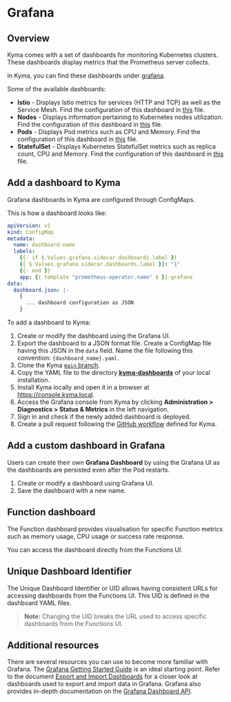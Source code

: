 # Grafana

## Overview

Kyma comes with a set of dashboards for monitoring Kubernetes clusters. These dashboards display metrics that the Prometheus server collects.

In Kyma, you can find these dashboards under [grafana](../../templates/grafana/).

Some of the available dashboards:

* **Istio** - Displays Istio metrics for services (HTTP and TCP) as well as the Service Mesh. Find the configuration of this dashboard in [this](../../../../resources/istio/templates/monitoring/grafana/dashboards/istio-mesh.yaml) file.
* **Nodes** - Displays information pertaining to Kubernetes nodes utilization. Find the configuration of this dashboard in [this](../../templates/grafana/dashboards-1.14/nodes.yaml) file.
* **Pods** - Displays Pod metrics such as CPU and Memory. Find the configuration of this dashboard in [this](../../templates/grafana/kyma-dashboards/pods.yaml) file.
* **StatefulSet** - Displays Kubernetes StatefulSet metrics such as replica count, CPU and Memory. Find the configuration of this dashboard in [this](../../templates/grafana/dashboards-1.14/statefulset.yaml) file.

## Add a dashboard to Kyma

Grafana dashboards in Kyma are configured through ConfigMaps.

This is how a dashboard looks like:

```yaml
apiVersion: v1
kind: ConfigMap
metadata:
  name: dashboard-name
  labels:
    {{- if $.Values.grafana.sidecar.dashboards.label }}
    {{ $.Values.grafana.sidecar.dashboards.label }}: "1"
    {{- end }}
    app: {{ template "prometheus-operator.name" $ }}-grafana
data:
  dashboard.json: |-
    {
      ... dashboard configuration as JSON
    }
```

To add a dashboard to Kyma:

1. Create or modify the dashboard using the Grafana UI.
2. Export the dashboard to a JSON format file. Create a ConfigMap file having this JSON in the `data` field. Name the file following this convention: `{dashboard_name}.yaml`.
3. Clone the Kyma [`main` branch](https://github.com/kyma-project/kyma).
4. Copy the YAML file to the directory **[kyma-dashboards](../../templates/grafana/kyma-dashboards/)** of your local installation.
5. Install Kyma locally and open it in a browser at https://console.kyma.local.
6. Access the Grafana console from Kyma by clicking **Administration > Diagnostics > Status & Metrics** in the left navigation.  
7. Sign in and check if the newly added dashboard is deployed.  
8. Create a pull request following the [GitHub workflow](https://github.com/kyma-project/community/blob/main/contributing/03-git-workflow.md) defined for Kyma.

## Add a custom dashboard in Grafana

Users can create their own **Grafana Dashboard** by using the Grafana UI as the dashboards are persisted even after the Pod restarts.

1. Create or modify a dashboard using Grafana UI.
2. Save the dashboard with a new name.

## Function dashboard

The Function dashboard provides visualisation for specific Function metrics such as memory usage, CPU usage or success rate response.

You can access the dashboard directly from the Functions UI.

## Unique Dashboard Identifier

The Unique Dashboard Identifier or UID allows having consistent URLs for accessing dashboards from the Functions UI.
This UID is defined in the dashboard YAML files.

>**Note:** Changing the UID breaks the URL used to access specific dashboards from the Functions UI.

## Additional resources

There are several resources you can use to become more familiar with Grafana. The [Grafana Getting Started Guide](http://docs.grafana.org/guides/getting_started/) is an ideal starting point. Refer to the document [Export and Import Dashboards](http://docs.grafana.org/reference/export_import/) for a closer look at dashboards used to export and import data in Grafana. Grafana also provides in-depth documentation on the [Grafana Dashboard API](http://docs.grafana.org/http_api/dashboard/).
